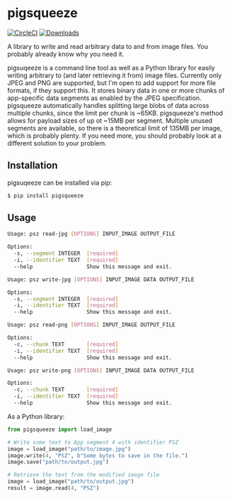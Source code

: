 # pigsqueeze
[![CircleCI](https://circleci.com/gh/timwedde/pigsqueeze.svg?style=svg)](https://circleci.com/gh/timwedde/pigsqueeze)
[![Downloads](https://pepy.tech/badge/pigsqueeze)](https://pepy.tech/project/pigsqueeze)

A library to write and read arbitrary data to and from image files. You probably already know why you need it.

pigsuqeeze is a command line tool as well as a Python library for easily writing arbitrary to (and later retrieving it from) image files. Currently only JPEG and PNG are supported, but I'm open to add support for more file formats, if they support this. It stores binary data in one or more chunks of app-specific data segments as enabled by the JPEG specification. pigsqueeze automatically handles splitting large blobs of data across multiple chunks, since the limit per chunk is ~65KB. pigsqueeze's method allows for payload sizes of up ot ~15MB per segment. Multiple unused segments are available, so there is a theoretical limit of 135MB per image, which is probably plenty. If you need more, you should probably look at a different solution to your problem.

## Installation
pigsuqeeze can be installed via pip:
```bash
$ pip install pigsqueeze
```

## Usage
```bash
Usage: psz read-jpg [OPTIONS] INPUT_IMAGE OUTPUT_FILE

Options:
  -s, --segment INTEGER  [required]
  -i, --identifier TEXT  [required]
  --help                 Show this message and exit.
```

```bash
Usage: psz write-jpg [OPTIONS] INPUT_IMAGE DATA OUTPUT_FILE

Options:
  -s, --segment INTEGER  [required]
  -i, --identifier TEXT  [required]
  --help                 Show this message and exit.
```

```bash
Usage: psz read-png [OPTIONS] INPUT_IMAGE OUTPUT_FILE

Options:
  -c, --chunk TEXT       [required]
  -i, --identifier TEXT  [required]
  --help                 Show this message and exit.
```

```bash
Usage: psz write-png [OPTIONS] INPUT_IMAGE DATA OUTPUT_FILE

Options:
  -c, --chunk TEXT       [required]
  -i, --identifier TEXT  [required]
  --help                 Show this message and exit.
```

As a Python library:
```python
from pigsqueeze import load_image

# Write some text to App segment 4 with identifier PSZ
image = load_image("path/to/image.jpg")
image.write(4, "PSZ", b"Some bytes to save in the file.")
image.save("path/to/output.jpg")

# Retrieve the text from the modified image file
image = load_image("path/to/output.jpg")
result = image.read(4, "PSZ")
```
